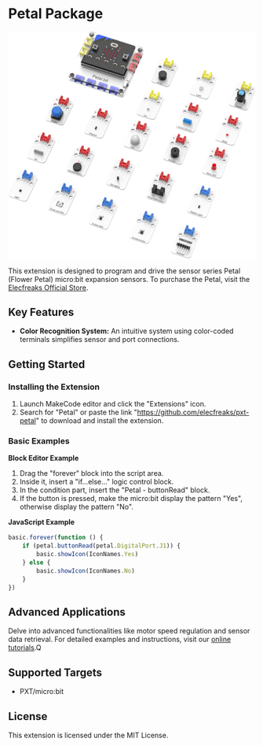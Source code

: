 # Petal Package
![](/Petal.png/)

This extension is designed to program and drive the sensor series Petal (Flower Petal) micro:bit expansion sensors. To purchase the Petal, visit the [Elecfreaks Official Store](https://shop.elecfreaks.com/products/elecfreaks-petal-button-sensor).

## Key Features
- **Color Recognition System:** An intuitive system using color-coded terminals simplifies sensor and port connections.

## Getting Started

### Installing the Extension

1. Launch MakeCode editor and click the "Extensions" icon.
2. Search for "Petal" or paste the link "https://github.com/elecfreaks/pxt-petal" to download and install the extension.

### Basic Examples

**Block Editor Example**

1. Drag the "forever" block into the script area.
2. Inside it, insert a "if...else..." logic control block.
3. In the condition part, insert the "Petal - buttonRead" block.
4. If the button is pressed, make the micro:bit display the pattern "Yes", otherwise display the pattern "No".

**JavaScript Example**

```JavaScript
basic.forever(function () {
    if (petal.buttonRead(petal.DigitalPort.J1)) {
        basic.showIcon(IconNames.Yes)
    } else {
        basic.showIcon(IconNames.No)
    }
})
```
## Advanced Applications

Delve into advanced functionalities like motor speed regulation and sensor data retrieval. For detailed examples and instructions, visit our [online tutorials](https://wiki.elecfreaks.com/en/microbit/patel-series/#).Q

## Supported Targets

- PXT/micro:bit

## License

This extension is licensed under the MIT License.
